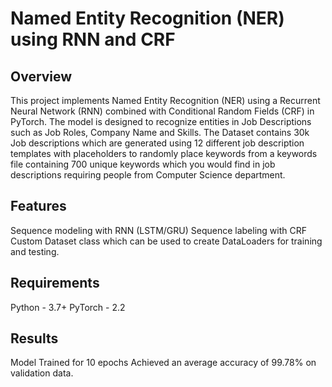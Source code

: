 # Named Entity Recognition (NER) using RNN and CRF

## Overview
This project implements Named Entity Recognition (NER) using a Recurrent Neural Network (RNN) combined with Conditional Random Fields (CRF) in PyTorch. The model is designed to recognize entities in Job Descriptions such as Job Roles, Company Name and Skills.
The Dataset contains 30k Job descriptions which are generated using 12 different job description templates with placeholders to randomly place keywords from a keywords file containing 700 unique keywords which you would find in job descriptions requiring people
from Computer Science department.

## Features
Sequence modeling with RNN (LSTM/GRU)
Sequence labeling with CRF
Custom Dataset class which can be used to create DataLoaders for training and testing.

## Requirements
Python - 3.7+
PyTorch - 2.2

## Results
Model Trained for 10 epochs
Achieved an average accuracy of 99.78% on validation data.
